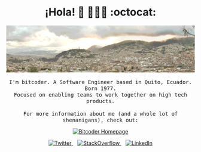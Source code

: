 <h1 align='center'> ¡Hola! 👋 🧑🏻‍💻 :octocat:  </h1>

<p align="center">

[<img  src="https://raw.githubusercontent.com/bitcod3r/bitcod3r/master/head_banner.gif" width="1200" alt="Guillermo Garcia - aka bitcoder">](https://www.bitcoder.net)

</p>

<p align="center">
    <samp>
     I'm bitcoder. A Software Engineer based in Quito, Ecuador. Born 1977.<br>
    Focused on enabling teams to work together on high tech products.
  <br><br>
    For more information about me (and a whole lot of shenanigans), check out:
   </samp> 
</p>

<p align="center">
    <a href="https://www.bitcoder.net">
        <img src="https://img.shields.io/badge/bitcoder.net-%231DA1F2.svg?&style=for-the-badge&logo=website&logoColor=white" alt="Bitcoder Homepage">
    </a>
</p>

<p align="center">
	<a href="https://twitter.com/bitcoder">
        <img src="https://img.shields.io/twitter/follow/bitcoder?label=Twitter&style=social" alt="Twitter">
    </a> &nbsp;&nbsp;
    <a href="https://stackoverflow.com/users/247684/guillermo-garcia?tab=profile">
        <img src="https://img.shields.io/stackexchange/stackoverflow/r/247684?label=StackOverflow&logo=stackoverflow&style=social" alt="StackOverflow">
    </a> &nbsp;&nbsp;
	<a href="https://www.linkedin.com/in/bitcoder">
        <img src="https://img.shields.io/badge/LinkedIn--_.svg?style=social&logo=linkedin" alt="LinkedIn">
    </a>

</p>